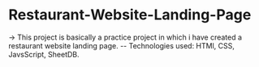 # Restaurant-Website-Landing-Page
-> This project is basically a practice project in which i have created a restaurant website landing page.
    -- Technologies used: HTMl, CSS, JavsScript, SheetDB.    

